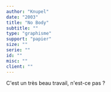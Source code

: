 ```yaml
---
author: "Knupel"
date: "2003"
title: "No Body"
subtitle: ""
type: "graphisme"
support: "papier"
size: ""
serie: ""
id: ""
misc: ""
client: ""
---
```


C'est un très beau travail, n'est-ce pas ?